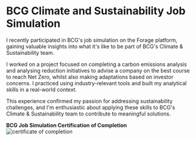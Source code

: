 
# BCG Climate and Sustainability Job Simulation

I recently participated in BCG's job simulation on the Forage platform, gaining valuable insights into what it's like to be part of BCG's Climate & Sustainability team. 

I worked on a project focused on completing a carbon emissions analysis and analysing reduction initiatives to advise a company on the best course to reach Net Zero, whilst also making adaptations based on investor concerns. I practiced using industry-relevant tools and built my analytical skills in a real-world context. 

This experience confirmed my passion for addressing sustainability challenges, and I'm enthusiastic about applying these skills to BCG's Climate & Sustainability team to contribute to meaningful solutions.


**BCG Job Simulation Certification of Completion**
![certificate of completion](https://github.com/martinktay/bcg-consulting-climate-and-sustainability-job-simulation/assets/15663589/53b4ed75-97ad-4b81-bb59-93ef5f393b4c)
